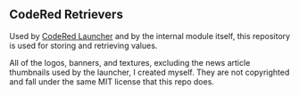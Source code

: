 ## CodeRed Retrievers

Used by [CodeRed Launcher](https://github.com/CodeRedModding/CodeRed-Launcher) and by the internal module itself, this repository is used for storing and retrieving values.

All of the logos, banners, and textures, excluding the news article thumbnails used by the launcher, I created myself. They are not copyrighted and fall under the same MIT license that this repo does.